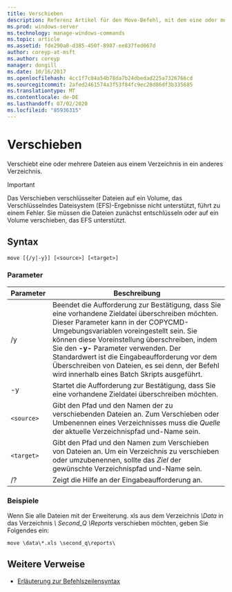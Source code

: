 ```yaml
---
title: Verschieben
description: Referenz Artikel für den Move-Befehl, mit dem eine oder mehrere Dateien aus einem Verzeichnis in ein anderes Verzeichnis verschoben werden.
ms.prod: windows-server
ms.technology: manage-windows-commands
ms.topic: article
ms.assetid: fde290a8-d385-450f-8987-ee837fed667d
author: coreyp-at-msft
ms.author: coreyp
manager: dongill
ms.date: 10/16/2017
ms.openlocfilehash: 4cc1f7c04a54b78da7b24dbedad225a7326766cd
ms.sourcegitcommit: 2afed2461574a3f53f84fc9ec28d86df3b335685
ms.translationtype: MT
ms.contentlocale: de-DE
ms.lasthandoff: 07/02/2020
ms.locfileid: "85936315"
---
```

# <a name="move"></a>Verschieben

Verschiebt eine oder mehrere Dateien aus einem Verzeichnis in ein anderes Verzeichnis.

> [!IMPORTANT]
> Das Verschieben verschlüsselter Dateien auf ein Volume, das Verschlüsselndes Dateisystem (EFS)-Ergebnisse nicht unterstützt, führt zu einem Fehler. Sie müssen die Dateien zunächst entschlüsseln oder auf ein Volume verschieben, das EFS unterstützt.

## <a name="syntax"></a>Syntax

```
move [{/y|-y}] [<source>] [<target>]
```

### <a name="parameters"></a>Parameter

| Parameter | Beschreibung |
| --------- | ----------- |
| /y | Beendet die Aufforderung zur Bestätigung, dass Sie eine vorhandene Zieldatei überschreiben möchten. Dieser Parameter kann in der COPYCMD-Umgebungsvariablen voreingestellt sein. Sie können diese Voreinstellung überschreiben, indem Sie den **-y-** Parameter verwenden. Der Standardwert ist die Eingabeaufforderung vor dem Überschreiben von Dateien, es sei denn, der Befehl wird innerhalb eines Batch Skripts ausgeführt. |
| -y | Startet die Aufforderung zur Bestätigung, dass Sie eine vorhandene Zieldatei überschreiben möchten. |
| `<source>` | Gibt den Pfad und den Namen der zu verschiebenden Dateien an. Zum Verschieben oder Umbenennen eines Verzeichnisses muss die *Quelle* der aktuelle Verzeichnispfad und-Name sein. |
| `<target>` | Gibt den Pfad und den Namen zum Verschieben von Dateien an. Um ein Verzeichnis zu verschieben oder umzubenennen, sollte das *Ziel* der gewünschte Verzeichnispfad und-Name sein. |
| /? | Zeigt die Hilfe an der Eingabeaufforderung an. |

### <a name="examples"></a>Beispiele

Wenn Sie alle Dateien mit der Erweiterung. xls aus dem Verzeichnis *\Data* in das Verzeichnis *\ Second_Q \Reports* verschieben möchten, geben Sie Folgendes ein:

```
move \data\*.xls \second_q\reports\
```

## <a name="additional-references"></a>Weitere Verweise

- [Erläuterung zur Befehlszeilensyntax](command-line-syntax-key.md)
